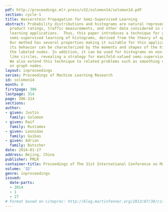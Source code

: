```yaml
---
pdf: http://proceedings.mlr.press/v32/solomon14/solomon14.pdf
section: cycle-1
title: Wasserstein Propagation for Semi-Supervised Learning
abstract: Probability distributions and histograms are natural representations for
  product ratings, traffic measurements, and other data considered in many machine
  learning applications.  Thus, this paper introduces a technique for graph-based
  semi-supervised learning of histograms, derived from the theory of optimal transportation.
  Our method has several properties making it suitable for this application; in particular,
  its behavior can be characterized by the moments and shapes of the histograms at
  the labeled nodes. In addition, it can be used for histograms on non-standard domains
  like circles, revealing a strategy for manifold-valued semi-supervised learning.
  We also extend this technique to related problems such as smoothing distributions
  on graph nodes.
layout: inproceedings
series: Proceedings of Machine Learning Research
id: solomon14
month: 0
firstpage: 306
lastpage: 314
page: 306-314
sections: 
author:
- given: Justin
  family: Solomon
- given: Raif
  family: Rustamov
- given: Leonidas
  family: Guibas
- given: Adrian
  family: Butscher
date: 2014-01-27
address: Bejing, China
publisher: PMLR
container-title: Proceedings of The 31st International Conference on Machine Learning
volume: '32'
genre: inproceedings
issued:
  date-parts:
  - 2014
  - 1
  - 27
# Format based on citeproc: http://blog.martinfenner.org/2013/07/30/citeproc-yaml-for-bibliographies/
---
```

